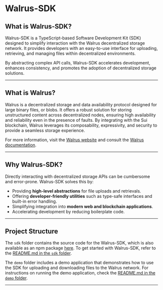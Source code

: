 # Walrus-SDK

## What is Walrus-SDK?

Walrus-SDK is a TypeScript-based Software Development Kit (SDK) designed to simplify interaction with the Walrus decentralized storage network. It provides developers with an easy-to-use interface for uploading, retrieving, and managing files within decentralized environments.

By abstracting complex API calls, Walrus-SDK accelerates development, enhances consistency, and promotes the adoption of decentralized storage solutions.

---

## What is Walrus?

Walrus is a decentralized storage and data availability protocol designed for large binary files, or blobs. It offers a robust solution for storing unstructured content across decentralized nodes, ensuring high availability and reliability even in the presence of faults. By integrating with the Sui blockchain, Walrus leverages its composability, expressivity, and security to provide a seamless storage experience.

For more information, visit the [Walrus website](https://www.walrus.xyz/) and consult the [Walrus documentation](https://docs.walrus.host/).

---

## Why Walrus-SDK?

Directly interacting with decentralized storage APIs can be cumbersome and error-prone. Walrus-SDK solves this by:

- Providing **high-level abstractions** for file uploads and retrievals.
- Offering **developer-friendly utilities** such as type-safe interfaces and built-in error handling.
- Simplifying integration into **modern web and blockchain applications**.
- Accelerating development by reducing boilerplate code.

---

## Project Structure

The `sdk` folder contains the source code for the Walrus-SDK, which is also available as an npm package [here](https://www.npmjs.com/package/walrus-sdk). To get started with Walrus-SDK, refer to the [README.md in the `sdk` folder](https://github.com/harshkas4na/Walrus-SDK/tree/main/sdk).

The `demo` folder includes a demo application that demonstrates how to use the SDK for uploading and downloading files to the Walrus network. For instructions on running the demo application, check the [README.md in the `demo` folder](https://github.com/harshkas4na/Walrus-SDK/tree/main/demo).

---

